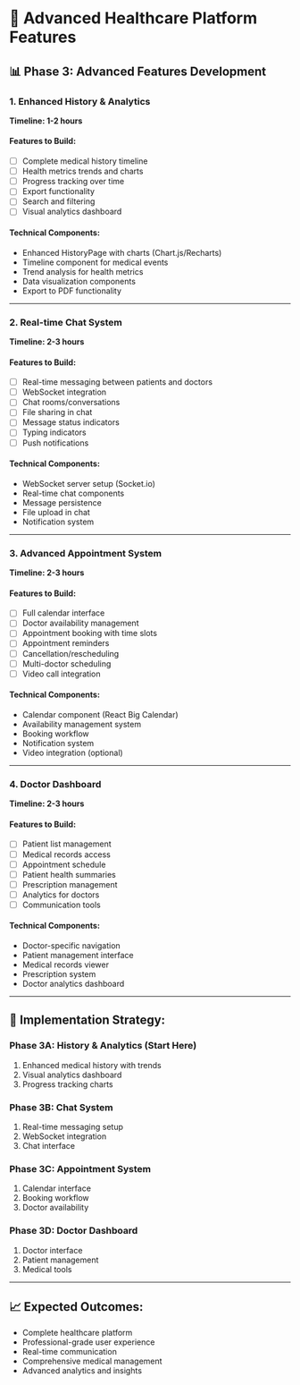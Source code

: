 # 🏥 Advanced Healthcare Platform Features

## 📊 **Phase 3: Advanced Features Development**

### **1. Enhanced History & Analytics** 
**Timeline: 1-2 hours**

#### Features to Build:
- [ ] Complete medical history timeline
- [ ] Health metrics trends and charts
- [ ] Progress tracking over time
- [ ] Export functionality
- [ ] Search and filtering
- [ ] Visual analytics dashboard

#### Technical Components:
- Enhanced HistoryPage with charts (Chart.js/Recharts)
- Timeline component for medical events
- Trend analysis for health metrics
- Data visualization components
- Export to PDF functionality

---

### **2. Real-time Chat System**
**Timeline: 2-3 hours**

#### Features to Build:
- [ ] Real-time messaging between patients and doctors
- [ ] WebSocket integration
- [ ] Chat rooms/conversations
- [ ] File sharing in chat
- [ ] Message status indicators
- [ ] Typing indicators
- [ ] Push notifications

#### Technical Components:
- WebSocket server setup (Socket.io)
- Real-time chat components
- Message persistence
- File upload in chat
- Notification system

---

### **3. Advanced Appointment System**
**Timeline: 2-3 hours**

#### Features to Build:
- [ ] Full calendar interface
- [ ] Doctor availability management
- [ ] Appointment booking with time slots
- [ ] Appointment reminders
- [ ] Cancellation/rescheduling
- [ ] Multi-doctor scheduling
- [ ] Video call integration

#### Technical Components:
- Calendar component (React Big Calendar)
- Availability management system
- Booking workflow
- Notification system
- Video integration (optional)

---

### **4. Doctor Dashboard**
**Timeline: 2-3 hours**

#### Features to Build:
- [ ] Patient list management
- [ ] Medical records access
- [ ] Appointment schedule
- [ ] Patient health summaries
- [ ] Prescription management
- [ ] Analytics for doctors
- [ ] Communication tools

#### Technical Components:
- Doctor-specific navigation
- Patient management interface
- Medical records viewer
- Prescription system
- Doctor analytics dashboard

---

## 🎯 **Implementation Strategy:**

### **Phase 3A: History & Analytics (Start Here)**
1. Enhanced medical history with trends
2. Visual analytics dashboard
3. Progress tracking charts

### **Phase 3B: Chat System**
1. Real-time messaging setup
2. WebSocket integration
3. Chat interface

### **Phase 3C: Appointment System**
1. Calendar interface
2. Booking workflow
3. Doctor availability

### **Phase 3D: Doctor Dashboard**
1. Doctor interface
2. Patient management
3. Medical tools

---

## 📈 **Expected Outcomes:**
- Complete healthcare platform
- Professional-grade user experience
- Real-time communication
- Comprehensive medical management
- Advanced analytics and insights 